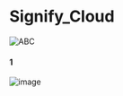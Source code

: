 # Signify_Cloud

![ABC](https://github.com/MarkRichers/Signify_Cloud/blob/new_path/Capture.PNG)

#### 1
![image](https://user-images.githubusercontent.com/50198601/138552823-218abff1-5362-4fce-b68f-051149a52557.png)

